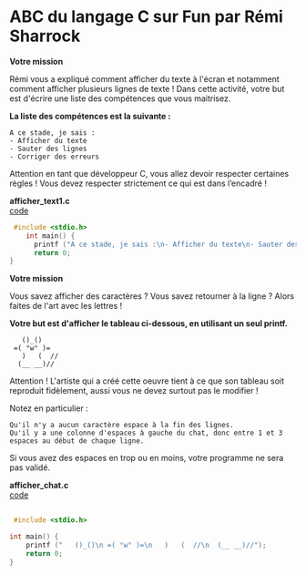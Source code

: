 # ABC du langage C sur Fun par Rémi Sharrock

**Votre mission**

Rémi vous a expliqué comment afficher du texte à l'écran et notamment comment afficher plusieurs lignes de texte ! Dans cette activité, votre but est d'écrire une liste des compétences que vous maitrisez.

**La liste des compétences est la suivante :**


    A ce stade, je sais :  
    - Afficher du texte  
    - Sauter des lignes  
    - Corriger des erreurs   


Attention en tant que développeur C, vous allez devoir respecter certaines règles ! Vous devez respecter strictement ce qui est dans l’encadré !  


**afficher_text1.c**  
[code](./afficher_text1.c)
```c
 #include <stdio.h>
    int main() {
      printf ("A ce stade, je sais :\n- Afficher du texte\n- Sauter des lignes\n- Corriger des erreurs");
      return 0;
}  
```


**Votre mission**

Vous savez afficher des caractères ? Vous savez retourner à la ligne ? Alors faites de l'art avec les lettres !

**Votre but est d'afficher le tableau ci-dessous, en utilisant un seul printf.**

```
   ()_()
 =( °w° )=
   )   (  //
  (__ __)//

```
Attention ! L'artiste qui a créé cette oeuvre tient à ce que son tableau soit reproduit fidèlement, aussi vous ne devez surtout pas le modifier !

Notez en particulier :

    Qu'il n'y a aucun caractère espace à la fin des lignes.
    Qu'il y a une colonne d'espaces à gauche du chat, donc entre 1 et 3 espaces au début de chaque ligne.

Si vous avez des espaces en trop ou en moins, votre programme ne sera pas validé. 

**afficher_chat.c**  
[code](./afficher_chat.c)
```c
 
 #include <stdio.h>

int main() {
    printf ("   ()_()\n =( °w° )=\n   )   (  //\n  (__ __)//");
    return 0;
}
```

